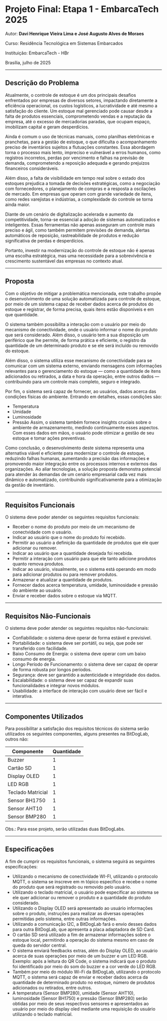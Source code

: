 # Projeto Final: Etapa 1 - EmbarcaTech 2025

Autor: **Davi Henrique Vieira Lima e José Augusto Alves de Moraes**

Curso: Residência Tecnológica em Sistemas Embarcados

Instituição: EmbarcaTech - HBr

Brasília, julho de 2025

---

## Descrição do Problema

Atualmente, o controle de estoque é um dos principais desafios enfrentados
por empresas de diversos setores, impactando diretamente a eficiência operacional,
os custos logísticos, a lucratividade e até mesmo a satisfação do cliente.
Um estoque mal gerenciado pode causar desde a falta de produtos essenciais,
comprometendo vendas e a reputação da empresa, até o excesso de mercadorias paradas,
que ocupam espaço, imobilizam capital e geram desperdícios.

Ainda é comum o uso de técnicas manuais, como planilhas eletrônicas e pranchetas,
para a gestão de estoque, o que dificulta o acompanhamento preciso de inventários
sujeitos a flutuações constantes. Essa abordagem torna o processo mais lento,
impreciso e vulnerável a erros humanos, como registros incorretos, perdas por
vencimento e falhas na previsão de demanda, comprometendo a reposição adequada e
gerando prejuízos financeiros consideráveis.

Além disso, a falta de visibilidade em tempo real sobre o estado dos estoques
prejudica a tomada de decisões estratégicas, como a negociação com fornecedores,
o planejamento de compras e a resposta a oscilações de mercado. Em empresas que
operam com grande variedade de itens, como redes varejistas e indústrias, a
complexidade do controle se torna ainda maior.

Diante de um cenário de digitalização acelerada e aumento da competitividade,
torna-se essencial a adoção de sistemas automatizados e inteligentes. Essas
ferramentas não apenas asseguram um controle mais preciso e ágil, como também
permitem previsões de demanda, alertas automáticos de reposição, rastreabilidade
de produtos e redução significativa de perdas e desperdícios.

Portanto, investir na modernização do controle de estoque não é apenas uma escolha
estratégica, mas uma necessidade para a sobrevivência e crescimento sustentável das
empresas no contexto atual.

---

## Proposta

Com o objetivo de mitigar a problemática mencionada, este trabalho propõe o
desenvolvimento de uma solução automatizada para controle de estoque, por meio
de um sistema capaz de receber dados acerca de produtos do estoque e
registrar, de forma precisa, quais itens estão disponíveis e em que quantidade.

O sistema também possibilita a interação com o usuário por meio do mecanismo de 
conectividade, onde o usuário informar o nome do produto que será considerado. Além disso, o usuário tem a sua disposição um periférico que lhe permite, de forma prática e eficiente, o registro da quantidade de um determinado produto e se ele será incluído ou removido do estoque.

Além disso, o sistema utiliza esse mecanismo de conectividade para se comunicar
com um sistema externo, enviando mensagens com informações relevantes
para o gerenciamento do estoque — como a quantidade de itens adicionados ou
retirados, a data e hora da operação, entre outros dados — contribuindo para um
controle mais completo, seguro e integrado.

Por fim, o sistema será capaz de fornecer, ao usuários, dados acerca das condições físicas do ambiente. Entrando em detalhes, essas condições são:
- Temperatura
- Umidade
- Luminosidade
- Pressão
Assim, o sistema também fornece insights cruciais sobre o ambiente de armazenamento, medindo continuamente esses aspectos. Com esses dados em mãos, o usuário pode otimizar a gestão de seu estoque e tomar ações preventivas.

Como conclusão, o desenvolvimento deste sistema representa uma alternativa viável
e eficiente para modernizar o controle de estoque, reduzindo falhas humanas, aumentando
a precisão das informações e promovendo maior integração entre os processos internos e
externos das organizações. Ao aliar tecnologias, a solução proposta demonstra
potencial para atender às demandas de um cenário empresarial cada vez mais dinâmico e
automatizado, contribuindo significativamente para a otimização da gestão de inventário.

---

## Requisitos Funcionais

O sistema deve poder atender os seguintes requisitos funcionais:

- Receber o nome do produto por meio de um mecanismo de conectvidade com o usuário.
- Indicar ao usuário que o nome do produto foi recebido.
- Permitir ao usuário a definição da quantidade de produtos que ele quer adicionar ou remover.
- Indicar ao usuário que a quantidade desejada foi recebida.
- Permitir a interação com usuário para que ele tanto adicione produtos quanto remova produtos.
- Indicar ao usuário, visualmente, se o sistema está operando em modo para adicionar produtos ou para remover produtos.
- Armazenar e atualizar a quantidade de produtos.
- Fornecer dados acerca temperatura, umidade, luminosidade e pressão do ambiente ao usuário.
- Enviar e receber dados sobre o estoque via MQTT.

---

## Requisitos Não-Funcionais

O sistema deve poder atender os seguintes requisitos não-funcionais:

- Confiabilidade: o sistema deve operar de forma estável e previsível.
- Portabilidade: o sistema deve ser portátil, ou seja, que pode ser transferido com facilidade.
- Baixo Consumo de Energia: o sistema deve operar com um baixo consumo de energia.
- Longo Período de Funcionamento: o sistema deve ser capaz de operar de forma robusta por longos períodos.
- Segurança: deve ser garantido a autenticidade e integridade dos dados.
- Escalabilidade: o sistema deve ser capaz de expandir suas funcionalidades e integrar novos módulos.
- Usabilidade: a interface de interação com usuário deve ser fácil e interativa.

---

## Componentes Utilizados

Para possibilitar a satisfação dos requisitos técnicos do sistema serão utilizados
os seguintes componentes, alguns presentes na BitDogLab, outros não:

| Componente        | Quantidade |
| ----------------- | ---------- |
| Buzzer            | 1          |
| Cartão SD         | 1          |
| Display OLED      | 1          |
| LED RGB           | 1          |
| Teclado Matricial | 1          |
| Sensor BH1750     | 1          |
| Sensor AHT10      | 1          |
| Sensor BMP280     | 1          |

Obs.: Para esse projeto, serão utilizadas duas BitDogLabs.

---

## Especificações

A fim de cumprir os requisitos funcionais, o sistema seguirá as seguintes especificações:

- Utilizando o mecanismo de conectividade WI-FI, utilizando o protocolo MQTT, o sistema se inscreve em m tópico específico e recebe o nome do produto que será registrado ou removido pelo usuário.
- Utilizando o teclado matricial, o usuário pode especificar ao sistema se ele quer adicionar ou remover o produto e a quantidade do produto considerado.
- Utilizando o Display OLED será apresentado ao usuário informações sobre o produto, instruções para realizar as diversas operações permitidas pelo sistema, entre outras informações.
- Utilizando a comunicação I2C, a BitDogLab fará o envio desses dados para outra BitDogLab, que apresenta a placa adaptadora de SD Card.
- O cartão SD será utilizado a fim de armazenar informações sobre o estoque local, permitindo a operação do sistema mesmo em caso de queda do servidor central.
- O sistema enviará feedbacks extras, além do Display OLED, ao usuário acerca de suas operações por meio de um buzzer e um LED RGB. Exemplo: após a leitura do QR Code, o sistema indicará que o produto foi identificado por meio do som do buzzer e a cor verde do LED RGB.
- Também por meio do módulo Wi-Fi da BitDogLab, utilizando o protocolo MQTT, o sistema será capaz de enviar e receber dados acerca da quantidade de determinado produto no estoque, número de produtos adicionados ou retirados, entre outros.
- A temperatura (Sensor BMP280), umidade (Sensor AHT10), luminosidade (Sensor BH1750) e pressão (Sensor BMP280) serão obtidas por meio de seus respectivos sensores e apresentados ao usuário por meio do display oled mediante uma requisição do usuário utilizando o teclado matricial.
